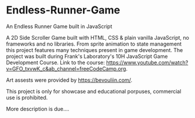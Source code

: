 # Endless-Runner-Game
An Endless Runner Game built in JavaScript

A 2D Side Scroller Game built with HTML, CSS & plain vanilla JavaScript, no frameworks and no libraries. From sprite animation to state management this project features many techniques present in game development. 
The project was built during Frank's Laboratory's 10H JavaScript Game Development Course. Link to the course: https://www.youtube.com/watch?v=GFO_txvwK_c&ab_channel=freeCodeCamp.org.

Art assests were provided by https://bevouliin.com/. 

This project is only for showcase and educational porpuses, commercial use is prohibited. 

More description is due....
